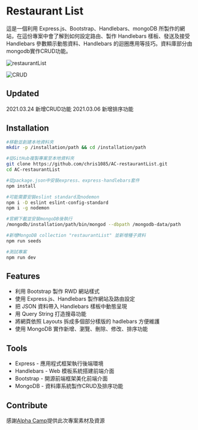 # Restaurant List

這是一個利用 Express.js、Bootstrap、Handlebars、mongoDB 所製作的網站，在這份專案中會了解到如何設定路由、製作 Handlebars 樣板、發送及接受 Handlebars 參數顯示動態資料、Handlebars 的迴圈應用等技巧。資料庫部分由mongodb實作CRUD功能。

![restaurantList](https://github.com/chris1085/AC-restaurantList/blob/main/restaurantList.png)

![CRUD](https://github.com/chris1085/AC-restaurantList/blob/main/CRUD.png)

## Updated
2021.03.24 新增CRUD功能
2021.03.06 新增排序功能
## Installation

```bash
#移動並創建本地資料夾
mkdir -p /installation/path && cd /installation/path

#從GitHub複製專案至本地資料夾
git clone https://github.com/chris1085/AC-restaurantList.git
cd AC-restaurantList

#從package.json中安裝express、express-handlebars套件
npm install

#可能需要安裝eslint standard及nodemon
npm i -D eslint eslint-config-standard
npm i -g nodemon

#官網下載並安裝mongoDB後執行
/mongodb/installation/path/bin/mongod --dbpath /mongodb-data/path

#新增MongoDB collection "restaurantList" 並新增種子資料
npm run seeds

#測試專案
npm run dev
```

## Features

- 利用 Bootstrap 製作 RWD 網站樣式
- 使用 Express.js、Handlebars 製作網站及路由設定
- 把 JSON 資料帶入 Handlebars 樣板中動態呈現
- 用 Query String 打造搜尋功能
- 將網頁依照 Layouts 拆成多個部分樣版的 hadlebars 方便維護
- 使用 MongoDB 實作新增、瀏覽、刪除、修改、排序功能

## Tools

- Express - 應用程式框架執行後端環境
- Handlebars - Web 模板系統搭建前端介面
- Bootstrap - 開源前端框架美化前端介面
- MongoDB - 資料庫系統製作CRUD及排序功能


## Contribute

感謝[Alpha Camp](https://tw.alphacamp.co/)提供此次專案素材及資源

